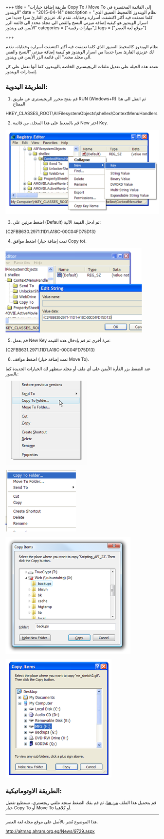 +++
title = "طريقة إضافة خيارات Copy To / Move To إلى القائمة المختصرة في الويندوز"
date = "2015-04-14"
description = "نظام الويندوز كالمحيط العميق الذي كلما تعمقت فيه أكثر اكتشفت أسراره وخفاياه، نقدم لك عزيزي القارئ سرا جديدا من اسرار الويندوز هو كيفية إضافة ميزتي النسخ والقص الى مجلد محدد الى قائمة الزر الأيمن في ويندوز"
categories = ["مهارات رقمية",]
tags = ["موقع لغة العصر"]

+++

نظام الويندوز كالمحيط العميق الذي كلما تعمقت فيه أكثر اكتشفت أسراره وخفاياه، نقدم لك عزيزي القارئ سرا جديدا من اسرار الويندوز هو كيفية إضافة ميزتي "النسخ والقص الى مجلد محدد" الى قائمة الزر الأيمن في ويندوز.



تعتمد هذه الحيلة على تعديل ملفات الريجيسترى الخاصة بالويندوز، كما أنها تعمل على كل إصدارات الويندوز.

## الطريقة اليدوية:


1. قم بفتح محرر الريجيسترى عن طريق RUN (Windows+R) ثم انتقل الى هذا المفتاح


HKEY\_CLASSES\_ROOT\AllFilesystemObjects\shellex\ContextMenuHandlers


2. قم بالضغط على هذا المجلد، من قائمة New اختر Key.



![img](images/1.png)


3. اضغط مرتين على (Default) ثم ادخل القيمة الآتية:


{C2FBB630.2971.11D1.A18C-00C04FD75D13}


4. اضغط موافق (تمت إضافة خيار Copy to).



![img](images/2.png)

5. قم بعمل New Key مرة أخرى ثم قم بإدخال هذه القيمة:


{C2FBB631.2971.11D1.A18C-00C04FD75D13}


6. اضغط مواقف (تمت إضافة خيار Move To).


عند الضغط بزر الفأرة الأيمن على أي ملف أو مجلد ستظهر لك الخيارات الجديدة كما بالصور:



![img](images/3.png)

![img](images/3-2.png)



![img](images/4.png)

![img](images/4-2.png)

## الطريقة الاوتوماتيكية:


قم بتحميل هذا الملف [من هنا](http://cdn5.howtogeek.com/wp-content/uploads/gg/copyto_moveto.zip)، ثم قم بفك الضغط ستجد ملفي ريجسترى، تستطيع تفعيل خيار Copy To أو Move To أو كلاهما.

---
هذا الموضوع نٌشر باﻷصل على موقع مجلة لغة العصر.

http://aitmag.ahram.org.eg/News/9729.aspx